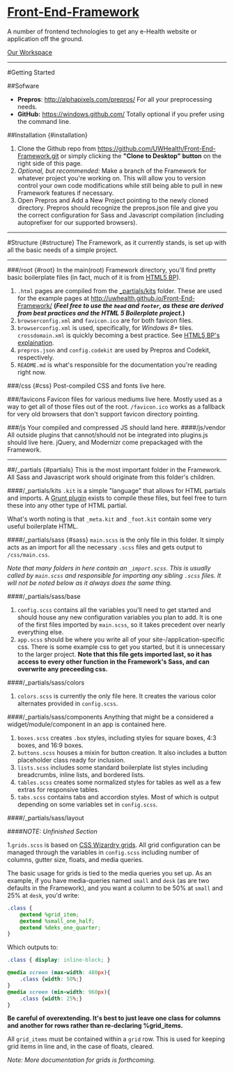 [Front-End-Framework](http://uwhealth.github.io/Front-End-Framework/)
===================

A number of frontend technologies to get any e-Health website or application off the ground.

[Our Workspace](https://workspaces.uconnect.wisc.edu/display/ehealth/Front+End+Design)

----------

#Getting Started

##Sofware
* **Prepros**: http://alphapixels.com/prepros/
For all your preprocessing needs.
* **GitHub:** https://windows.github.com/
Totally optional if you prefer using the command line.

##Installation {#installation}
1. Clone the Github repo from https://github.com/UWHealth/Front-End-Framework.git or simply clicking the **"Clone to Desktop" button** on the right side of this page.
2. *Optional, but recommended:* Make a branch of the Framework for whatever project you're working on. This will allow you to version control your own code modifications while still being able to pull in new Framework features if necessary.
3. Open Prepros and Add a New Project pointing to the newly cloned directory. Prepros should recognize the prepros.json file and give you the correct configuration for Sass and Javascript compilation (including autoprefixer for our supported browsers).

----------
#Structure {#structure}
The Framework, as it currently stands, is set up with all the basic needs of a simple project.

----------
###/root {#root}
In the main(root) Framework directory, you'll find pretty basic boilerplate files (in fact, much of it is from [HTML5 BP](http://html5boilerplate.com/)).

1. ``.html`` pages are compiled from the [_partials/kits](#partials) folder. These are used for the example pages at http://uwhealth.github.io/Front-End-Framework/
**(*Feel free to use the ``head`` and ``footer``, as these are derived from best practices and the HTML 5 Boilerplate project.*)**
2. ``browserconfig.xml`` and ``favicon.ico`` are for both favicon files.
3. ``browserconfig.xml`` is used, specifically, for *Windows 8+* tiles.
``crossdomain.xml`` is quickly becoming a best practice. See [HTML5 BP's explaination](https://github.com/h5bp/html5-boilerplate/blob/master/doc/crossdomain.md).
4. ``prepros.json`` and ``config.codekit`` are used by Prepros and Codekit, respectively.
5. ``README.md`` is what's responsible for the documentation you're reading right now.

###/css {#css}
Post-compiled CSS and fonts live here.

###/favicons
Favicon files for various mediums live here. Mostly used as a way to get all of those files out of the root. ``/favicon.ico`` works as a fallback for very old browsers that don't support favicon directory pointing.

###/js
Your compiled and compressed JS should land here.
####/js/vendor
All outside plugins that cannot/should not be integrated into plugins.js should live here. jQuery, and Modernizr come prepackaged with the Framework.

----------
##/_partials {#partials}
This is the most important folder in the Framework. All Sass and Javascript work should originate from this folder's children.

####/_partials/kits
``.kit`` is a simple "language" that allows for HTML partials and imports. A [Grunt plugin][1] exists to compile these files, but feel free to turn these into any other type of HTML partial.

What's worth noting is that ``_meta.kit`` and ``_foot.kit`` contain some very useful boilerplate HTML.

####/_partials/sass {#sass}
``main.scss`` is the only file in this folder. It simply acts as an import for all the necessary ``.scss`` files and gets output to ``/css/main.css``.

*Note that many folders in here contain an ``_import.scss``. This is usually called by ``main.scss`` and responsible for importing any sibling ``.scss`` files. It will not be noted below as it always does the same thing.*

####/_partials/sass/base
1. ``config.scss`` contains all the variables you'll need to get started and should house any new configuration variables you plan to add. It is one of the first files imported by ``main.scss``, so it takes precedent over nearly everything else.
2. ``app.scss`` should be where you write all of your site-/application-specific css. There is some example css to get you started, but it is unnecessary to the larger project. **Note that this file gets imported last, so it has access to every other function in the Framework's Sass, and can overwrite any preceeding css.**

####/_partials/sass/colors
1. ``colors.scss`` is currently the only file here. It creates the various color alternates provided in ``config.scss``.

####/_partials/sass/components
Anything that might be a considered a widget/module/component in an app is contained here.

1. ``boxes.scss`` creates ``.box`` styles, including styles for square boxes, 4:3 boxes, and 16:9 boxes.
2. ``buttons.scss`` houses a mixin for button creation. It also includes a button placeholder class ready for inclusion.
3. ``lists.scss`` includes some standard boilerplate list styles including breadcrumbs, inline lists, and bordered lists.
4. ``tables.scss`` creates some normalized styles for tables as well as a few extras for responsive tables.
5. ``tabs.scss`` contains tabs and accordion styles. Most of which is output depending on some variables set in ``config.scss``.

####/_partials/sass/layout

####*NOTE: Unfinished Section*

1.``grids.scss`` is based on [CSS Wizardry grids][2]. All grid configuration can be managed through the variables in ``config.scss`` including number of columns, gutter size, floats, and media queries.

The basic usage for grids is tied to the media queries you set up.
As an example, if you have media-queries named ``small`` and ``desk`` (as are two defaults in the Framework), and you want a column to be 50% at ``small`` and 25% at ``desk``, you'd write:
```scss
.class {
    @extend %grid_item;
    @extend %small_one_half;
    @extend %deks_one_quarter;
}
```
Which outputs to:
```css
.class { display: inline-block; }

@media screen (max-width: 480px){
    .class {width: 50%;}
}
@media screen (min-width: 960px){
    .class {width: 25%;}
}
```
**Be careful of overextending. It's best to just leave one class for columns and another for rows rather than re-declaring %grid_items.**

All ``grid_items`` must be contained within a ``grid`` row. This is used for keeping grid items in line and, in the case of floats, cleared.

*Note: More documentation for grids is forthcoming.*


  [1]: https://www.npmjs.org/package/grunt-codekit
  [2]: https://github.com/csswizardry/csswizardry-grids